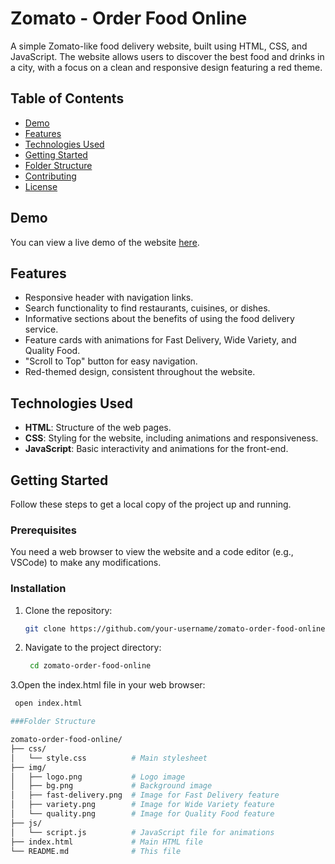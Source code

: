 # Zomato - Order Food Online

A simple Zomato-like food delivery website, built using HTML, CSS, and JavaScript. The website allows users to discover the best food and drinks in a city, with a focus on a clean and responsive design featuring a red theme.

## Table of Contents
- [Demo](#demo)
- [Features](#features)
- [Technologies Used](#technologies-used)
- [Getting Started](#getting-started)
- [Folder Structure](#folder-structure)
- [Contributing](#contributing)
- [License](#license)

## Demo
You can view a live demo of the website [here](#).

## Features
- Responsive header with navigation links.
- Search functionality to find restaurants, cuisines, or dishes.
- Informative sections about the benefits of using the food delivery service.
- Feature cards with animations for Fast Delivery, Wide Variety, and Quality Food.
- "Scroll to Top" button for easy navigation.
- Red-themed design, consistent throughout the website.

## Technologies Used
- **HTML**: Structure of the web pages.
- **CSS**: Styling for the website, including animations and responsiveness.
- **JavaScript**: Basic interactivity and animations for the front-end.

## Getting Started
Follow these steps to get a local copy of the project up and running.

### Prerequisites
You need a web browser to view the website and a code editor (e.g., VSCode) to make any modifications.

### Installation
1. Clone the repository:
   ```bash
   git clone https://github.com/your-username/zomato-order-food-online.git
2. Navigate to the project directory:
   ```bash    
    cd zomato-order-food-online
3.Open the index.html file in your web browser:
   ```bash
    open index.html

###Folder Structure

zomato-order-food-online/
├── css/
│   └── style.css          # Main stylesheet
├── img/
│   ├── logo.png           # Logo image
│   ├── bg.png             # Background image
│   ├── fast-delivery.png  # Image for Fast Delivery feature
│   ├── variety.png        # Image for Wide Variety feature
│   └── quality.png        # Image for Quality Food feature
├── js/
│   └── script.js          # JavaScript file for animations
├── index.html             # Main HTML file
└── README.md              # This file


